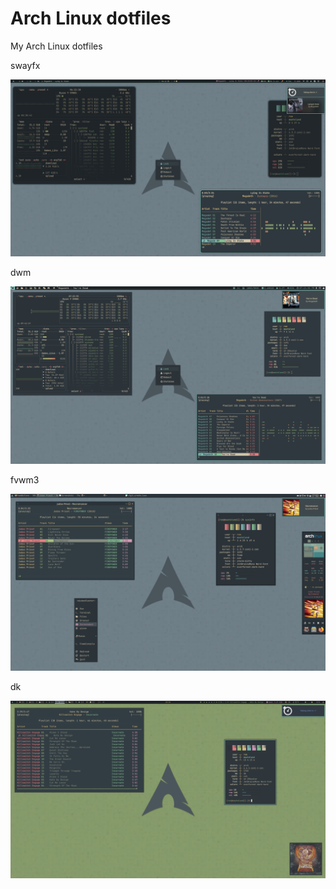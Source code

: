 # Arch Linux dotfiles
My Arch Linux dotfiles

swayfx

![Screenshot](screenshot.png?raw=true)

dwm

![Screenshot](screenshot2.png?raw=true)

fvwm3

![Screenshot](screenshot3.png?raw=true)

dk

![screenshot](screenshot4.png?raw=true)
